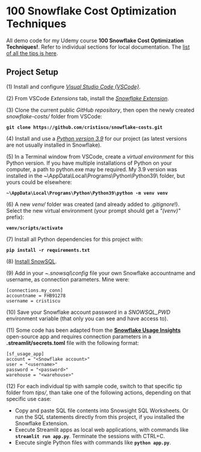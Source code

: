 # 100 Snowflake Cost Optimization Techniques

All demo code for my Udemy course **100 Snowflake Cost Optimization Techniques!**. Refer to individual sections for local documentation. The [list of all the tips is here](TIPS.md).

## Project Setup

(1) Install and configure [*Visual Studio Code (VSCode)*](https://code.visualstudio.com/).  

(2) From VSCode *Extensions* tab, install the [*Snowflake Extension*](https://docs.snowflake.com/en/user-guide/vscode-ext).  

(3) Clone the current public *GitHub repository*, then open the newly created *snowflake-costs/* folder from VSCode:  

**`git clone https://github.com/cristiscu/snowflake-costs.git`**

(4) Install and use a [*Python version 3.9*](https://www.python.org/downloads/release/python-390/) for our project (as latest versions are not usually installed in Snowflake).  

(5) In a Terminal window from VSCode, create a *virtual environment* for this Python version. If you have multiple installations of Python on your computer, a path to python.exe may be required. My 3.9 version was installed in the ~\AppData\Local\Programs\Python\Python39\ folder, but yours could be elsewhere:  

**`~\AppData\Local\Programs\Python\Python39\python -m venv venv`**  

(6) A new *venv/* folder was created (and already added to *.gitignore*!). Select the new virtual environment (your prompt should get a *"(venv)"* prefix):  

**`venv/scripts/activate`**  

(7) Install all Python dependencies for this project with:  

**`pip install -r requirements.txt`**

(8) [Install SnowSQL](https://docs.snowflake.com/en/user-guide/snowsql-install-config).  

(9) Add in your *~\.snowsql\config* file your own Snowflake accountname and username, as connection parameters. Mine were:  
```
[connections.my_conn]
accountname = FHB91278
username = cristiscu
```

(10) Save your Snowflake account password in a *SNOWSQL_PWD* environment variable (that only you can see and have access to).  

(11) Some code has been adapted from the [**Snowflake Usage Insights**](https://github.com/streamlit/snowflake-usage-app) open-source app and requires connection parameters in a **.streamlit/secrets.toml** file with the following format:

```
[sf_usage_app]
account = "<Snowflake account>"
user = "<username>"
password = "<password>"
warehouse = "<warehouse>"
```

(12) For each individual tip with sample code, switch to that specific tip folder from *tips/*, than take one of the following actions, depending on that specific use case:

* Copy and paste SQL file contents into Snowsight SQL Worksheets. Or run the SQL statements directly from this project, if you installed the Snowflake Extension.
* Execute Streamlit apps as local web applications, with commands like **`streamlit run app.py`**. Terminate the sessions with CTRL+C.
* Execute single Python files with commands like **`python app.py`**.
